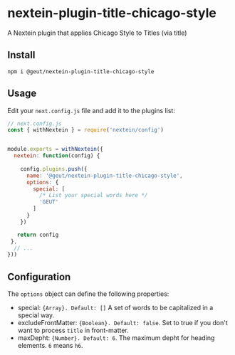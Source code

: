 # nextein-plugin-title-chicago-style
A Nextein plugin that applies Chicago Style to Titles (via title)


## Install

```
npm i @geut/nextein-plugin-title-chicago-style
```

## Usage

Edit your `next.config.js` file and add it to the plugins list:

```js
// next.config.js
const { withNextein } = require('nextein/config')


module.exports = withNextein({
  nextein: function(config) {
   
    config.plugins.push({
      name: '@geut/nextein-plugin-title-chicago-style',
      options: {
        special: [
          /* List your special words here */
          'GEUT'
        ]
      }
    })

   return config
 },
  // ...
}))

```

## Configuration

The `options` object can define the following properties:

- special: `{Array}. Default: []` A set of words to be capitalized in a special way.
- excludeFrontMatter: `{Boolean}. Default: false`. Set to true if you don't want to process `title` in front-matter.
- maxDepht: `{Number}. Default: 6`. The maximum depht for heading elements. `6` means `h6`.

